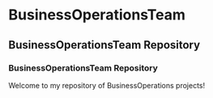 # BusinessOperationsTeam


## BusinessOperationsTeam Repository

### BusinessOperationsTeam Repository

Welcome to my repository of BusinessOperations projects!
